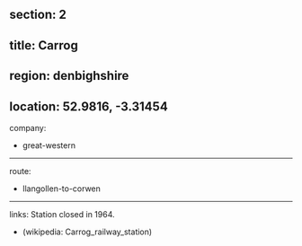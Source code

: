 section: 2
----
title: Carrog
----
region: denbighshire
----
location: 52.9816, -3.31454
----
company:
- great-western
----
route:
- llangollen-to-corwen
----
links:
Station closed in 1964.
- (wikipedia: Carrog_railway_station)

